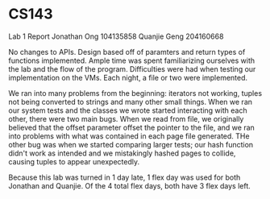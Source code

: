 # CS143
Lab 1 Report 
Jonathan Ong  	104135858
Quanjie Geng	204160668	

No changes to APIs.
Design based off of paramters and return types of functions implemented.
Ample time was spent familiarizing ourselves with the lab and the flow of the program.  Difficulties were had when testing our implementation on the VMs. Each night, a file or two were implemented.  

We ran into many problems from the beginning: iterators not working, tuples not being converted to strings and many other small things.  When we ran our system tests and the classes we wrote started interacting with each other, there were two main bugs.  When we read from file, we originally believed that the offset parameter offset the pointer to the file, and we ran into problems with what was contained in each page file generated.  THe other bug was when we started comparing larger tests; our hash function didn't work as intended and we mistakingly hashed pages to collide, causing tuples to appear unexpectedly.

Because this lab was turned in 1 day late, 1 flex day was used for both Jonathan and Quanjie.  Of the 4 total flex days, both have 3 flex days left.